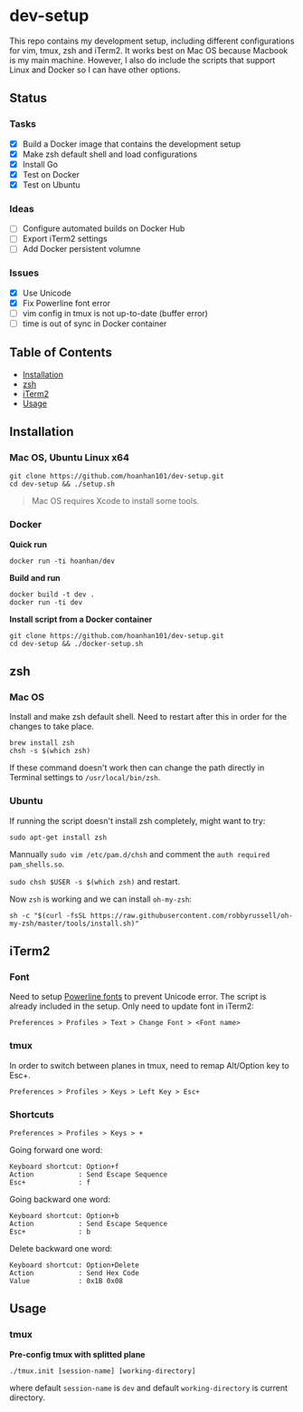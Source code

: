 # dev-setup

This repo contains my development setup, including different configurations for vim, tmux, zsh 
and iTerm2. It works best on Mac OS because Macbook is my main machine. However, I also do include 
the scripts that support Linux and Docker so I can have other options.

## Status

### Tasks

- [x] Build a Docker image that contains the development setup
- [x] Make zsh default shell and load configurations
- [x] Install Go
- [x] Test on Docker
- [x] Test on Ubuntu

### Ideas

- [ ] Configure automated builds on Docker Hub
- [ ] Export iTerm2 settings
- [ ] Add Docker persistent volumne

### Issues

- [x] Use Unicode
- [x] Fix Powerline font error
- [ ] vim config in tmux is not up-to-date (buffer error)
- [ ] time is out of sync in Docker container 

## Table of Contents

- [Installation](#installation)
- [zsh](#zsh)
- [iTerm2](#iterm2)
- [Usage](#usage)

## Installation 

### Mac OS, Ubuntu Linux x64

```
git clone https://github.com/hoanhan101/dev-setup.git
cd dev-setup && ./setup.sh
```

> Mac OS requires Xcode to install some tools.

### Docker

**Quick run**

```
docker run -ti hoanhan/dev
```

**Build and run**

```
docker build -t dev .
docker run -ti dev
```

**Install script from a Docker container**

```
git clone https://github.com/hoanhan101/dev-setup.git
cd dev-setup && ./docker-setup.sh
```

## zsh

### Mac OS

Install and make zsh default shell. Need to restart after this in order for the changes to take place.

```
brew install zsh
chsh -s $(which zsh)
```

If these command doesn't work then can change the path directly in Terminal settings to `/usr/local/bin/zsh`.

### Ubuntu

If running the script doesn't install zsh completely, might want to try:

```
sudo apt-get install zsh
```

Mannually `sudo vim /etc/pam.d/chsh` and comment the `auth required pam_shells.so`.

`sudo chsh $USER -s $(which zsh)` and restart.

Now `zsh` is working and we can install `oh-my-zsh`:

```
sh -c "$(curl -fsSL https://raw.githubusercontent.com/robbyrussell/oh-my-zsh/master/tools/install.sh)"
```

## iTerm2

### Font

Need to setup [Powerline fonts](https://github.com/powerline/fonts) to prevent Unicode error.
The script is already included in the setup. Only need to update font in iTerm2:

```
Preferences > Profiles > Text > Change Font > <Font name>
```

### tmux

In order to switch between planes in tmux, need to remap Alt/Option key to Esc+.

```
Preferences > Profiles > Keys > Left Key > Esc+
```

### Shortcuts

```
Preferences > Profiles > Keys > +
```

Going forward one word:

```
Keyboard shortcut: Option+f
Action           : Send Escape Sequence
Esc+             : f
```

Going backward one word:

```
Keyboard shortcut: Option+b
Action           : Send Escape Sequence
Esc+             : b
```

Delete backward one word:

```
Keyboard shortcut: Option+Delete
Action           : Send Hex Code 
Value            : 0x1B 0x08
```

## Usage

### tmux

**Pre-config tmux with splitted plane**

```
./tmux.init [session-name] [working-directory]
```
where default `session-name` is `dev` and default `working-directory` is current directory.
